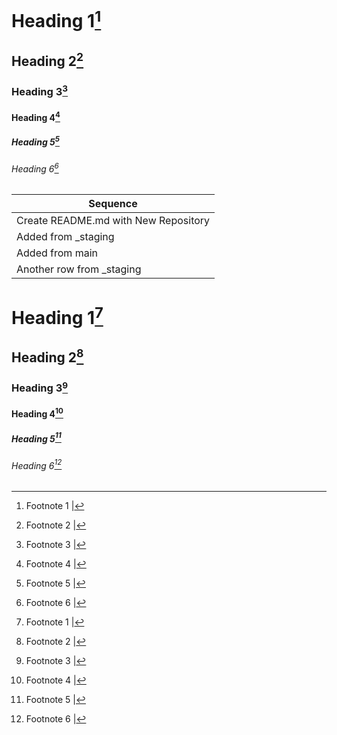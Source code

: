 # Heading 1[^11]

## Heading 2[^12]

### Heading 3[^13]

#### Heading 4[^14]

##### Heading 5[^15]

###### Heading 6[^16]

| Sequence |
|---|
| Create README.md with New Repository |
| Added from _staging |
| Added from main |
| Another row from _staging |

# Heading 1[^11]

## Heading 2[^12]

### Heading 3[^13]

#### Heading 4[^14]

##### Heading 5[^15]

###### Heading 6[^16]

[^11]: Footnote 1 |
[^12]: Footnote 2 |
[^13]: Footnote 3 |
[^14]: Footnote 4 |
[^15]: Footnote 5 |
[^16]: Footnote 6 |
